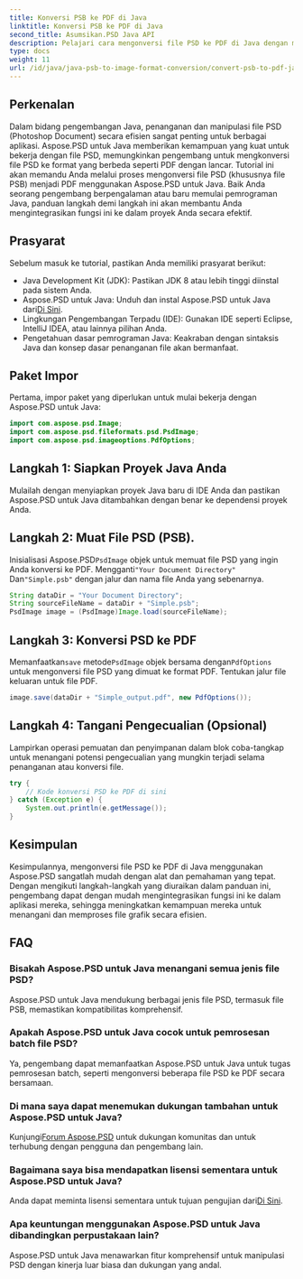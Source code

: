 ```yaml
---
title: Konversi PSB ke PDF di Java
linktitle: Konversi PSB ke PDF di Java
second_title: Asumsikan.PSD Java API
description: Pelajari cara mengonversi file PSD ke PDF di Java dengan mudah menggunakan Aspose.PSD. Ideal untuk pengembang yang ingin menyederhanakan penanganan file grafis.
type: docs
weight: 11
url: /id/java/java-psb-to-image-format-conversion/convert-psb-to-pdf-java/
---
```

## Perkenalan
Dalam bidang pengembangan Java, penanganan dan manipulasi file PSD (Photoshop Document) secara efisien sangat penting untuk berbagai aplikasi. Aspose.PSD untuk Java memberikan kemampuan yang kuat untuk bekerja dengan file PSD, memungkinkan pengembang untuk mengkonversi file PSD ke format yang berbeda seperti PDF dengan lancar. Tutorial ini akan memandu Anda melalui proses mengonversi file PSD (khususnya file PSB) menjadi PDF menggunakan Aspose.PSD untuk Java. Baik Anda seorang pengembang berpengalaman atau baru memulai pemrograman Java, panduan langkah demi langkah ini akan membantu Anda mengintegrasikan fungsi ini ke dalam proyek Anda secara efektif.
## Prasyarat
Sebelum masuk ke tutorial, pastikan Anda memiliki prasyarat berikut:
- Java Development Kit (JDK): Pastikan JDK 8 atau lebih tinggi diinstal pada sistem Anda.
-  Aspose.PSD untuk Java: Unduh dan instal Aspose.PSD untuk Java dari[Di Sini](https://releases.aspose.com/psd/java/).
- Lingkungan Pengembangan Terpadu (IDE): Gunakan IDE seperti Eclipse, IntelliJ IDEA, atau lainnya pilihan Anda.
- Pengetahuan dasar pemrograman Java: Keakraban dengan sintaksis Java dan konsep dasar penanganan file akan bermanfaat.

## Paket Impor
Pertama, impor paket yang diperlukan untuk mulai bekerja dengan Aspose.PSD untuk Java:
```java
import com.aspose.psd.Image;
import com.aspose.psd.fileformats.psd.PsdImage;
import com.aspose.psd.imageoptions.PdfOptions;
```
## Langkah 1: Siapkan Proyek Java Anda
Mulailah dengan menyiapkan proyek Java baru di IDE Anda dan pastikan Aspose.PSD untuk Java ditambahkan dengan benar ke dependensi proyek Anda.
## Langkah 2: Muat File PSD (PSB).
 Inisialisasi Aspose.PSD`PsdImage` objek untuk memuat file PSD yang ingin Anda konversi ke PDF. Mengganti`"Your Document Directory"` Dan`"Simple.psb"` dengan jalur dan nama file Anda yang sebenarnya.
```java
String dataDir = "Your Document Directory";
String sourceFileName = dataDir + "Simple.psb";
PsdImage image = (PsdImage)Image.load(sourceFileName);
```
## Langkah 3: Konversi PSD ke PDF
 Memanfaatkan`save` metode`PsdImage` objek bersama dengan`PdfOptions` untuk mengonversi file PSD yang dimuat ke format PDF. Tentukan jalur file keluaran untuk file PDF.
```java
image.save(dataDir + "Simple_output.pdf", new PdfOptions());
```
## Langkah 4: Tangani Pengecualian (Opsional)
Lampirkan operasi pemuatan dan penyimpanan dalam blok coba-tangkap untuk menangani potensi pengecualian yang mungkin terjadi selama penanganan atau konversi file.
```java
try {
    // Kode konversi PSD ke PDF di sini
} catch (Exception e) {
    System.out.println(e.getMessage());
}
```

## Kesimpulan
Kesimpulannya, mengonversi file PSD ke PDF di Java menggunakan Aspose.PSD sangatlah mudah dengan alat dan pemahaman yang tepat. Dengan mengikuti langkah-langkah yang diuraikan dalam panduan ini, pengembang dapat dengan mudah mengintegrasikan fungsi ini ke dalam aplikasi mereka, sehingga meningkatkan kemampuan mereka untuk menangani dan memproses file grafik secara efisien.

## FAQ
### Bisakah Aspose.PSD untuk Java menangani semua jenis file PSD?
Aspose.PSD untuk Java mendukung berbagai jenis file PSD, termasuk file PSB, memastikan kompatibilitas komprehensif.
### Apakah Aspose.PSD untuk Java cocok untuk pemrosesan batch file PSD?
Ya, pengembang dapat memanfaatkan Aspose.PSD untuk Java untuk tugas pemrosesan batch, seperti mengonversi beberapa file PSD ke PDF secara bersamaan.
### Di mana saya dapat menemukan dukungan tambahan untuk Aspose.PSD untuk Java?
 Kunjungi[Forum Aspose.PSD](https://forum.aspose.com/c/psd/34) untuk dukungan komunitas dan untuk terhubung dengan pengguna dan pengembang lain.
### Bagaimana saya bisa mendapatkan lisensi sementara untuk Aspose.PSD untuk Java?
 Anda dapat meminta lisensi sementara untuk tujuan pengujian dari[Di Sini](https://purchase.aspose.com/temporary-license/).
### Apa keuntungan menggunakan Aspose.PSD untuk Java dibandingkan perpustakaan lain?
Aspose.PSD untuk Java menawarkan fitur komprehensif untuk manipulasi PSD dengan kinerja luar biasa dan dukungan yang andal.